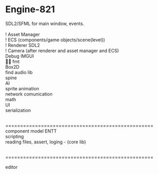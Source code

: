 # Engine-821

SDL2/SFML for main window, events.<br>
<br>
! Asset Manager<br>
! ECS (components/game objects/scene(level)) <br>
! Renderer SDL2<br>
! Camera (after renderer and asset manager and ECS) <br>
Debug IMGUI<br>
👌🏼 fmt<br>
Box2D<br>
find audio lib<br>
spine<br>
AI<br>
sprite animation<br>
network comunication<br>
math<br>
UI<br>
serialization<br>
<br>

==================================================<br>
component model ENTT<br>
scripting<br>
reading files, assert, loging - (core lib)<br><br>

==================================================<br>

editor<br>

